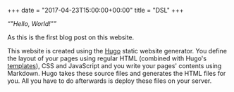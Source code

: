 +++
date = "2017-04-23T15:00:00+00:00"
title = "DSL"
+++


*<q>"Hello, World!"</q>*

As this is the first blog post on this website.

This website is created using the [Hugo](https://gohugo.io/) static website
generator. You define the layout of your pages using regular HTML (combined with
Hugo's [templates](https://gohugo.io/templates/overview/)), CSS and JavaScript
and you write your pages' contents using Markdown. Hugo takes these source files
and generates the HTML files for you. All you have to do afterwards is deploy
these files on your server.
